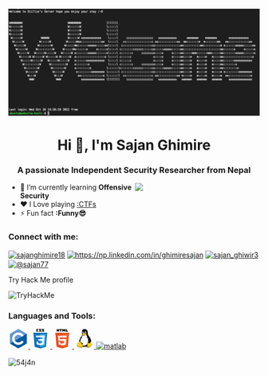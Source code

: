 ![logo](https://github.com/54J4N/54J4N/blob/main/ghimireb.png)
<h1 align="center">Hi 👋, I'm Sajan Ghimire</h1>
<h3 align="center">A passionate Independent Security Researcher from Nepal</h3>

<img src="https://media.tenor.com/nf985lW6iawAAAAC/anonymous-hacker.gif" width=250  align="right" >

- 🌱 I’m currently learning **Offensive Security**
- ❤️ I Love playing [:CTFs](:CTFs)
- ⚡ Fun fact **:Funny😎**

<h3 align="left">Connect with me:</h3>
<p align="left">
<a href="https://twitter.com/sajanghimire18" target="blank"><img align="center" src="https://raw.githubusercontent.com/rahuldkjain/github-profile-readme-generator/master/src/images/icons/Social/twitter.svg" alt="sajanghimire18" height="30" width="40" /></a>
<a href="https://linkedin.com/in/https://np.linkedin.com/in/ghimiresajan" target="blank"><img align="center" src="https://raw.githubusercontent.com/rahuldkjain/github-profile-readme-generator/master/src/images/icons/Social/linked-in-alt.svg" alt="https://np.linkedin.com/in/ghimiresajan" height="30" width="40" /></a>
<a href="https://instagram.com/sajan_ghiwir3" target="blank"><img align="center" src="https://raw.githubusercontent.com/rahuldkjain/github-profile-readme-generator/master/src/images/icons/Social/instagram.svg" alt="sajan_ghiwir3" height="30" width="40" /></a>
<a href="https://medium.com/@sajan77" target="blank"><img align="center" src="https://raw.githubusercontent.com/rahuldkjain/github-profile-readme-generator/master/src/images/icons/Social/medium.svg" alt="@sajan77" height="30" width="40" /></a>
</p>

Try Hack Me profile

<img src="https://tryhackme-badges.s3.amazonaws.com/.SajanGhimire..png" alt="TryHackMe">

<h3 align="left">Languages and Tools:</h3>
<p align="left"> <a href="https://www.cprogramming.com/" target="_blank" rel="noreferrer"> <img src="https://raw.githubusercontent.com/devicons/devicon/master/icons/c/c-original.svg" alt="c" width="40" height="40"/> </a> <a href="https://www.w3schools.com/css/" target="_blank" rel="noreferrer"> <img src="https://raw.githubusercontent.com/devicons/devicon/master/icons/css3/css3-original-wordmark.svg" alt="css3" width="40" height="40"/> </a> <a href="https://www.w3.org/html/" target="_blank" rel="noreferrer"> <img src="https://raw.githubusercontent.com/devicons/devicon/master/icons/html5/html5-original-wordmark.svg" alt="html5" width="40" height="40"/> </a> <a href="https://www.linux.org/" target="_blank" rel="noreferrer"> <img src="https://raw.githubusercontent.com/devicons/devicon/master/icons/linux/linux-original.svg" alt="linux" width="40" height="40"/> </a> <a href="https://www.mathworks.com/" target="_blank" rel="noreferrer"> <img src="https://upload.wikimedia.org/wikipedia/commons/2/21/Matlab_Logo.png" alt="matlab" width="40" height="40"/> </a> </p>

<p><img align="center" src="https://github-readme-streak-stats.herokuapp.com/?user=54j4n&" alt="54j4n" /></p>
